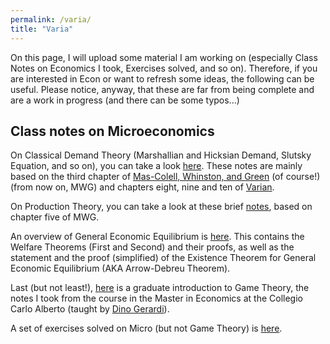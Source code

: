 ```yaml
---
permalink: /varia/
title: "Varia"
---
```

On this page, I will upload some material I am working on (especially Class Notes on Economics I took, Exercises solved, and so on). Therefore, if you are interested in Econ or want to refresh some ideas, the following can be useful. Please notice, anyway, that these are far from being complete and are a work in progress (and there can be some typos...)

## Class notes on Microeconomics

On Classical Demand Theory (Marshallian and Hicksian Demand, Slutsky Equation, and so on), you can take a look [here](/files/NotesClassicalDemandTheory.pdf). These notes are mainly based on the third chapter of [Mas-Colell, Whinston, and Green](https://www.amazon.it/Microeconomic-Theory-Andreu-Mas-Colell/dp/0195102681) (of course!)(from now on, MWG) and chapters eight, nine and ten of [Varian](https://www.amazon.com/Microeconomic-Analysis-Third-Hal-Varian/dp/0393957357).

On Production Theory, you can take a look at these brief [notes](/files/NotesProductionTheory.pdf), based on chapter five of MWG. 

An overview of General Economic Equilibrium is [here](/files/NotesGeneralEconomicEquilibrium.pdf). This contains the Welfare Theorems (First and Second) and their proofs, as well as the statement and the proof (simplified) of the Existence Theorem for General Economic Equilibrium (AKA Arrow-Debreu Theorem).

Last (but not least!), [here](/files/NotesGameTheory.pdf) is a graduate introduction to Game Theory, the notes I took from the course in the Master in Economics at the Collegio Carlo Alberto (taught by [Dino Gerardi](https://sites.google.com/carloalberto.org/dinogerardi/)).

A set of exercises solved on Micro (but not Game Theory) is [here](/files/ExercisesMicro.pdf). 

